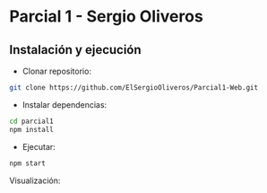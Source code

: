 # Parcial 1 - Sergio Oliveros

## Instalación y ejecución

* Clonar repositorio:

```bash
git clone https://github.com/ElSergioOliveros/Parcial1-Web.git
```

* Instalar dependencias:

```bash
cd parcial1
npm install
```

* Ejecutar:

```bash
npm start
```

Visualización:
